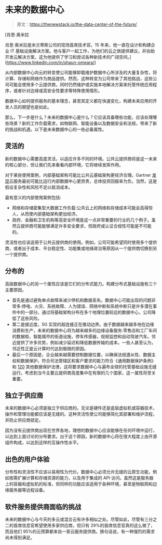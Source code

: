 # 未来的数据中心

> 原文：<https://thenewstack.io/the-data-center-of-the-future/>

[](https://www.linkedin.com/in/shaun-omeara/)

 [肖恩·奥米拉

肖恩·奥米拉是米兰蒂斯公司的现场首席技术官。15 年来，他一直在设计和构建企业 IT 基础设施解决方案。他与客户一起工作，为他们的云之旅提供建议，并协助开发云解决方案，这为他提供了学习和尝试各种新技术的广阔空间。](https://www.linkedin.com/in/shaun-omeara/) [](https://www.linkedin.com/in/shaun-omeara/)

从内部数据中心向云的转变使公司能够卸载维护数据中心所涉及的大量复杂性，将计算、存储和网络作为商品提供。然而，这种转变为公司带来了其他挑战，这些公司可能会使用多个云提供商，同时仍然维护或实施本地解决方案来托管传统应用程序，或者针对边缘或高安全性要求等特殊使用情形。

数据中心如何提供服务的基本理念，甚至其定义都在快速变化，构建未来应用的开发人员的期望也是如此。

那么，下一步是什么？未来的数据中心是什么？它应该具备哪些功能，应该处理哪些场景？新的工作负载需求，如物联网、智能设备以及数据安全和法规，带来了新的挑战和机遇。以下是未来数据中心的一些必备属性。

## 灵活的

新的数据中心需要高度灵活，以适应许多不同的环境。公共云提供商将是这一未来的核心部分，但让我们先来看看内部环境，它将继续发挥作用。

对于某些使用案例，内部基础架构可能比公共云基础架构更经济合理。Gartner [发现](https://blogs.gartner.com/marco-meinardi/2018/11/30/public-cloud-cheaper-than-running-your-data-center/)云服务最初可能比运行内部数据中心更昂贵，总体投资回报率为负。当然，这是假设复杂性和风险不足以抵消成本。

最有意义的内部使用案例包括:

*   网络和存储密集型大数据工作负载:公共云上的网络和存储成本可能会高得惊人，从而使内部基础架构更加经济。
*   政府、金融和卫生机构等高安全环境是这一点非常重要的行业的几个例子。虽然云提供商可能能够满足许多安全要求，但政府或认证合规性可能是不可能的。

灵活性也应该适用于公共云提供商的使用。例如，公司可能希望同时使用多个提供商，或者出于成本、平台稳定性、功能集或地缘政治等原因从一个提供商切换到另一个提供商。

## 分布的

高级数据中心的另一个属性应该是它们的分布式能力。构建分布式基础设施有三个主要原因。

*   首先是通过避免单点故障来减少停机和数据丢失。数据中心可能出现的问题非常多:停电、火灾、系统故障、人为错误、网络中断和系统中断只是许多潜在事件中的一部分。通过将基础架构分布在多个地理位置较远的数据中心，公司降低了这些风险。
*   第二是接近度。5G 实现的超连接正在推动边界。由于数据越来越多地在边缘消费和生产，未来的数据中心将为越来越多的边缘设备服务:零售店和工厂车间的数据柜，智能城市的街道设施，停车传感器，视频监控和自动驾驶汽车。邻近提供了许多优势，例如减少延迟和降低数据传输的成本。一些人甚至认为，邻近性正是云计算时代达到极限的原因。
*   最后一个原因是，企业越来越需要控制数据位置，以确保法规遵从性、数据主权和数据保护。符合司法管辖区和客户要求的能力符合《通用数据保护条例》和 [120](https://www.endpointprotector.com/blog/data-protection-legislation-around-the-world/#:~:text=Currently%2C%20there%20are%20more%20than,protection%20of%20data%20and%20privacy.) 其他数据保护法律，这将要求数据中心与遍布全球的托管基础设施无缝运行。考虑到当今主要云提供商高度集中在有限的几个国家，这一属性将至关重要。

## 独立于供应商

未来的数据中心必须是独立于供应商的。无论是硬件还是底层虚拟机或容器技术，操作和管理功能都应该是无缝的。这种灵活性使公司能够简化其部署和维护流程，并防止供应商锁定。

因为没有云提供商出现在世界各地，理想的数据中心应该能够在任何环境中运行，以达到上面讨论的分布要求。出于这个原因，新的数据中心将在很大程度上由开源组件构成，以达到这样的互操作性水平。

## 出色的用户体验

分布性和灵活性不应该以易用性为代价。数据中心必须允许无缝的云原生功能，例如按需扩展计算和存储资源的能力，以及用于集成的 API 访问。虽然这是服务器上的容器和虚拟机的标准，但同样的功能应该适用于各种环境，甚至是物联网和边缘服务器等远程设备。

## 软件服务提供商面临的挑战

未来的数据中心与今天的多云或混合云有许多相似之处。尽管如此，尽管有三分之二的首席信息官希望使用多家供应商，但只有 29%的首席信息官真的这么做了，而且他们 95%的云预算都来自一家云服务提供商。换句话说，有一种强烈的需求尚未得到满足。

<svg xmlns:xlink="http://www.w3.org/1999/xlink" viewBox="0 0 68 31" version="1.1"><title>Group</title> <desc>Created with Sketch.</desc></svg>